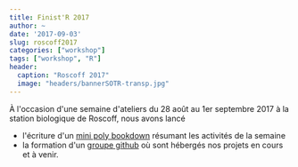 ```yaml
---
title: Finist'R 2017
author: ~
date: '2017-09-03'
slug: roscoff2017
categories: ["workshop"]
tags: ["workshop", "R"]
header:
  caption: "Roscoff 2017"
  image: "headers/bannerSOTR-transp.jpg"
---
```


À l'occasion d'une semaine d'ateliers du 28 août au 1er septembre 2017 à la station biologique de Roscoff, nous avons lancé

  - l'écriture d'un [mini poly bookdown](http://stateofther.github.io/finistR2017/) résumant les activités de la semaine
  - la formation d'un [groupe github](https://github.com/StateOfTheR) où sont hébergés nos projets en cours et à venir.

